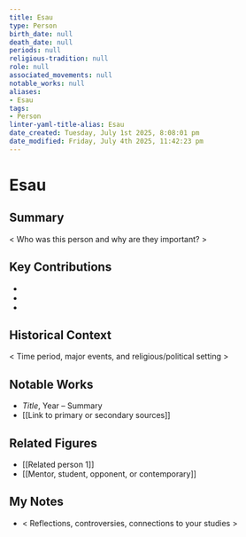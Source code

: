 ```yaml
---
title: Esau
type: Person
birth_date: null
death_date: null
periods: null
religious-tradition: null
role: null
associated_movements: null
notable_works: null
aliases:
- Esau
tags:
- Person
linter-yaml-title-alias: Esau
date_created: Tuesday, July 1st 2025, 8:08:01 pm
date_modified: Friday, July 4th 2025, 11:42:23 pm
---
```


# Esau

## Summary
< Who was this person and why are they important? >

## Key Contributions
- 
- 
- 

## Historical Context
< Time period, major events, and religious/political setting >

## Notable Works
- *Title*, Year – Summary
- [[Link to primary or secondary sources]]


## Related Figures
- [[Related person 1]]
- [[Mentor, student, opponent, or contemporary]]

## My Notes
- < Reflections, controversies, connections to your studies >
